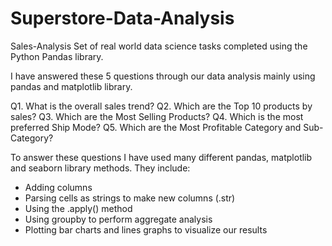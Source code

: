 # Superstore-Data-Analysis

Sales-Analysis
Set of real world data science tasks completed using the Python Pandas library.

I have answered these 5 questions through our data analysis mainly using pandas and matplotlib library.

Q1. What is the overall sales trend? 
Q2. Which are the Top 10 products by sales?
Q3. Which are the Most Selling Products?
Q4. Which is the most preferred Ship Mode?
Q5. Which are the Most Profitable Category and Sub-Category?

To answer these questions I have used many different pandas, matplotlib and seaborn library methods. They include:
- Adding columns
- Parsing cells as strings to make new columns (.str)
- Using the .apply() method
- Using groupby to perform aggregate analysis
- Plotting bar charts and lines graphs to visualize our results
